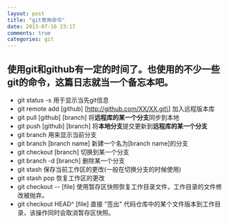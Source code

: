```yaml
---
layout: post
title: "git常用命令"
date: 2013-07-16 23:17
comments: true
categories: git
---
```

## 使用git和github有一定的时间了。也使用的不少一些git的命令，这篇日志就当一个备忘本吧。

*   git status -s 用于显示当先git信息
*   git remote add \[github\] \[http://github.com/XX/XX.git\] 加入远程版本库
*   git pull \[github\] \[branch\] 将**远程库的某一个分支**同步到本地
*   git push \[github\] \[branch\] 将**本地分支**提交更新到**远程库的某一个分支**
*   git branch 用来显示当前分支
*   git branch [branch name] 新建一个名为[branch name]的分支
*   git checkout [branch] 切换到某一个分支
*   git branch -d [branch] 删除某一个分支
*   git stash 保存当前工作区的更改(一般在切换分支的时候使用)
*   git stash pop 恢复工作区的更改
*   git checkout -- [file] 使用暂存区快照恢复工作目录文件，工作目录的文件修改被抛弃。 
*   git checkout HEAD^ [file] 直接 "签出" 代码仓库中的某个文件版本到工作目录，该操作同时会取消暂存区快照。